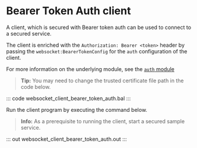 # Bearer Token Auth client

A client, which is secured with Bearer token auth can be used to connect to a secured service.

The client is enriched with the `Authorization: Bearer <token>` header by passing the `websocket:BearerTokenConfig` for the `auth` configuration of the client.

For more information on the underlying module, see the [`auth` module](https://lib.ballerina.io/ballerina/auth/latest/)

>**Tip:** You may need to change the trusted certificate file path in the code below.

::: code websocket_client_bearer_token_auth.bal :::

Run the client program by executing the command below.

>**Info:** As a prerequisite to running the client, start a secured sample service.

::: out websocket_client_bearer_token_auth.out :::